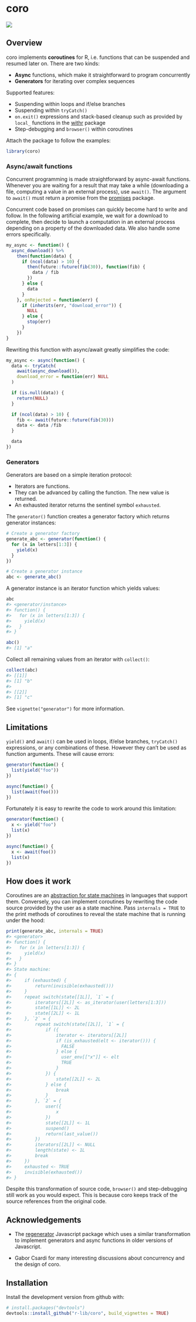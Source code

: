
<!-- README.md is generated from README.Rmd. Please edit that file -->

# coro

<!-- badges: start -->

![](https://img.shields.io/badge/lifecycle-maturing-blue.svg)
<!-- badges: end -->

## Overview

coro implements **coroutines** for R, i.e. functions that can be
suspended and resumed later on. There are two kinds:

  - **Async** functions, which make it straightforward to program
    concurrently
  - **Generators** for iterating over complex sequences

Supported features:

  - Suspending within loops and if/else branches
  - Suspending within `tryCatch()`
  - `on.exit()` expressions and stack-based cleanup such as provided by
    `local_` functions in the [withr](https://github.com/r-lib/withr/)
    package
  - Step-debugging and `browser()` within coroutines

Attach the package to follow the examples:

``` r
library(coro)
```

### Async/await functions

Concurrent programming is made straightforward by async-await functions.
Whenever you are waiting for a result that may take a while (downloading
a file, computing a value in an external process), use `await()`. The
argument to `await()` must return a promise from the
[promises](https://github.com/rstudio/promises/) package.

Concurrent code based on promises can quickly become hard to write and
follow. In the following artificial example, we wait for a download to
complete, then decide to launch a computation in an external process
depending on a property of the downloaded data. We also handle some
errors specifically.

``` r
my_async <- function() {
  async_download() %>%
    then(function(data) {
      if (ncol(data) > 10) {
        then(future::future(fib(30)), function(fib) {
          data / fib
        })
      } else {
        data
      }
    }, onRejected = function(err) {
      if (inherits(err, "download_error")) {
        NULL
      } else {
        stop(err)
      }
    })
}
```

Rewriting this function with async/await greatly simplifies the code:

``` r
my_async <- async(function() {
  data <- tryCatch(
    await(async_download()),
    download_error = function(err) NULL
  )

  if (is.null(data)) {
    return(NULL)
  }

  if (ncol(data) > 10) {
    fib <- await(future::future(fib(30)))
    data <- data /fib
  }

  data
})
```

### Generators

Generators are based on a simple iteration protocol:

  - Iterators are functions.
  - They can be advanced by calling the function. The new value is
    returned.
  - An exhausted iterator returns the sentinel symbol `exhausted`.

The `generator()` function creates a generator factory which returns
generator instances:

``` r
# Create a generator factory
generate_abc <- generator(function() {
  for (x in letters[1:3]) {
    yield(x)
  }
})

# Create a generator instance
abc <- generate_abc()
```

A generator instance is an iterator function which yields values:

``` r
abc
#> <generator/instance>
#> function() {
#>   for (x in letters[1:3]) {
#>     yield(x)
#>   }
#> }

abc()
#> [1] "a"
```

Collect all remaining values from an iterator with `collect()`:

``` r
collect(abc)
#> [[1]]
#> [1] "b"
#> 
#> [[2]]
#> [1] "c"
```

See `vignette("generator")` for more information.

## Limitations

`yield()` and `await()` can be used in loops, if/else branches,
`tryCatch()` expressions, or any combinations of these. However they
can’t be used as function arguments. These will cause errors:

``` r
generator(function() {
  list(yield("foo"))
})

async(function() {
  list(await(foo()))
})
```

Fortunately it is easy to rewrite the code to work around this
limitation:

``` r
generator(function() {
  x <- yield("foo")
  list(x)
})

async(function() {
  x <- await(foo())
  list(x)
})
```

## How does it work

Coroutines are an [abstraction for state
machines](https://eli.thegreenplace.net/2009/08/29/co-routines-as-an-alternative-to-state-machines)
in languages that support them. Conversely, you can implement coroutines
by rewriting the code source provided by the user as a state machine.
Pass `internals = TRUE` to the print methods of coroutines to reveal the
state machine that is running under the hood:

``` r
print(generate_abc, internals = TRUE)
#> <generator>
#> function() {
#>   for (x in letters[1:3]) {
#>     yield(x)
#>   }
#> }
#> State machine:
#> {
#>     if (exhausted) {
#>         return(invisible(exhausted()))
#>     }
#>     repeat switch(state[[1L]], `1` = {
#>         iterators[[2L]] <- as_iterator(user(letters[1:3]))
#>         state[[1L]] <- 2L
#>         state[[2L]] <- 1L
#>     }, `2` = {
#>         repeat switch(state[[2L]], `1` = {
#>             if ({
#>                 iterator <- iterators[[2L]]
#>                 if (is_exhausted(elt <- iterator())) {
#>                   FALSE
#>                 } else {
#>                   user_env[["x"]] <- elt
#>                   TRUE
#>                 }
#>             }) {
#>                 state[[2L]] <- 2L
#>             } else {
#>                 break
#>             }
#>         }, `2` = {
#>             user({
#>                 x
#>             })
#>             state[[2L]] <- 1L
#>             suspend()
#>             return(last_value())
#>         })
#>         iterators[[2L]] <- NULL
#>         length(state) <- 1L
#>         break
#>     })
#>     exhausted <- TRUE
#>     invisible(exhausted())
#> }
```

Despite this transformation of source code, `browser()` and
step-debugging still work as you would expect. This is because coro
keeps track of the source references from the original code.

## Acknowledgements

  - The [regenerator](https://facebook.github.io/regenerator/)
    Javascript package which uses a similar transformation to implement
    generators and async functions in older versions of Javascript.

  - Gabor Csardi for many interesting discussions about concurrency and
    the design of coro.

## Installation

Install the development version from github with:

``` r
# install.packages("devtools")
devtools::install_github("r-lib/coro", build_vignettes = TRUE)
```
